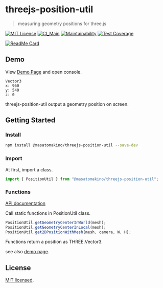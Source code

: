 # threejs-position-util

> measuring geometry positions for three.js

[![MIT License](http://img.shields.io/badge/license-MIT-blue.svg?style=flat)](LICENSE)
[![CI_Main](https://github.com/MasatoMakino/threejs-position-util/actions/workflows/ci_main.yml/badge.svg)](https://github.com/MasatoMakino/threejs-position-util/actions/workflows/ci_main.yml)
[![Maintainability](https://api.codeclimate.com/v1/badges/fec771399093f1315350/maintainability)](https://codeclimate.com/github/MasatoMakino/threejs-position-util/maintainability)
[![Test Coverage](https://api.codeclimate.com/v1/badges/fec771399093f1315350/test_coverage)](https://codeclimate.com/github/MasatoMakino/threejs-position-util/test_coverage)

[![ReadMe Card](https://github-readme-stats.vercel.app/api/pin/?username=MasatoMakino&repo=threejs-position-util&show_owner=true)](https://github.com/MasatoMakino/threejs-position-util)

## Demo

View [Demo Page](https://masatomakino.github.io/threejs-position-util/demo/) and open console.

```
Vector3
x: 960
y: 540
z: 0
```

threejs-position-util output a geometry position on screen.

## Getting Started

### Install

```bash
npm install @masatomakino/threejs-position-util --save-dev
```

### Import

At first, import a class.

```js
import { PositionUtil } from "@masatomakino/threejs-position-util";
```

### Functions

[API documentation](https://masatomakino.github.io/threejs-position-util/api/index.html)

Call static functions in PositionUtil class.

```js
PositionUtil.getGeometryCenterInWorld(mesh);
PositionUtil.getGeometryCenterInLocal(mesh);
PositionUtil.get2DPositionWithMesh(mesh, camera, W, H);
```

Functions return a position as THREE.Vector3.

see also [demo page](https://masatomakino.github.io/threejs-position-util/demo/).

## License

[MIT licensed](LICENSE).
